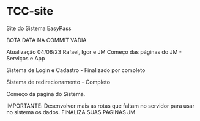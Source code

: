 # TCC-site
Site do Sistema EasyPass

BOTA DATA NA COMMIT VADIA

Atualização 04/06/23 Rafael, Igor e JM
Começo das páginas do JM - Serviços e App

Sistema de Login e Cadastro - Finalizado por completo

Sistema de redirecionamento - Completo

Começo da pagina do Sistema.

IMPORTANTE: Desenvolver mais as rotas que faltam no servidor para usar no sistema os dados.
FINALIZA SUAS PAGINAS JM
